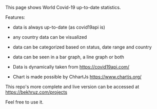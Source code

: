 This page shows World Covid-19 up-to-date statistics.

Features:
- data is always up-to-date (as covid19api is)
- any country data can be visualized
- data can be categorized based on status, date range and country
- data can be seen in a bar graph, a line graph or both

- Data is dynamically taken from https://covid19api.com/
- Chart is made possible by ChhartJs https://www.chartjs.org/

This repo's more complete and live version can be accessed at https://bekhruz.com/projects

Feel free to use it.
